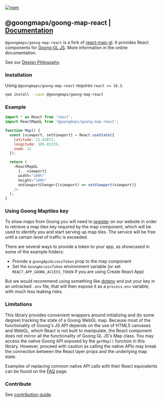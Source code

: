 [![npm](https://img.shields.io/npm/v/@goongmaps/goong-map-react.svg)](https://npmjs.org/package/@goongmaps/goong-map-react)
## @goongmaps/goong-map-react | [Documentation](https://docs.goong.io/goong-map-react)

`@goongmaps/goong-map-react` is a fork of [react-map-gl](https://github.com/visgl/react-map-gl). It provides React components for [Goong GL JS](https://github.com/goong-io/goong-js). More information in the online documentation.

See our [Design Philosophy](docs/README.md#design-philosophy).

### Installation

Using `@goongmaps/goong-map-react` requires `react >= 16.3`.

```sh
npm install --save @goongmaps/goong-map-react
```

### Example

```js
import * as React from 'react';
import ReactMapGL from '@goongmaps/goong-map-react';

function Map() {
  const [viewport, setViewport] = React.useState({
    latitude: 21.03072,
    longitude: 105.85239,
    zoom: 12
  });

  return (
    <ReactMapGL
      {...viewport}
      width="100%"
      height="100%"
      onViewportChange={(viewport) => setViewport(viewport)}
    />
  );
}
```

### Using Goong Maptiles key

To show maps from Goong you will need to [register](https://account.goong.io) on our website in order to retrieve a map tiles key required by the map component, which will be used to identify you and start serving up map tiles. The service will be free until a certain level of traffic is exceeded.

There are several ways to provide a token to your app, as showcased in some of the example folders:

* Provide a `goongApiAccessToken` prop to the map component
* Set the `GoongAccessToken` environment variable (or set `REACT_APP_GOONG_ACCESS_TOKEN` if you are using Create React App)

But we would recommend using something like [dotenv](https://github.com/motdotla/dotenv) and put your key in an untracked `.env` file, that will then expose it as a `process.env` variable, with much less leaking risks.


### Limitations

This library provides convenient wrappers around initializing and (to some degree) tracking the state of a Goong WebGL map. Because most of the functionality of Goong's JS API depends on the use of HTML5 canvases and WebGL, which React is not built to manipulate, the React component does not mirror all the functionality of Goong GL JS's Map class. You may access the native Goong API exposed by the `getMap()` function in this library. However, proceed with caution as calling the native APIs may break the connection between the React layer props and the underlying map state.

Examples of replacing common native API calls with their React equivalents can be found on the [FAQ](/docs/get-started/faq.md) page.


### Contribute

See [contribution guide](/CONTRIBUTING.md).

